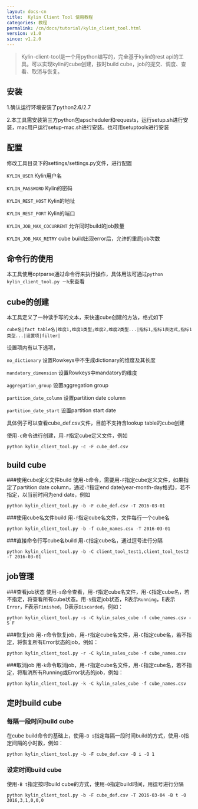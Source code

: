 ```yaml
---
layout: docs-cn
title:  Kylin Client Tool 使用教程
categories: 教程
permalink: /cn/docs/tutorial/kylin_client_tool.html
version: v1.0
since: v1.2.0
---
```

  
> Kylin-client-tool是一个用python编写的，完全基于kylin的rest api的工具。可以实现kylin的cube创建，按时build cube，job的提交、调度、查看、取消与恢复。
  
## 安装
1.确认运行环境安装了python2.6/2.7

2.本工具需安装第三方python包apscheduler和requests，运行setup.sh进行安装，mac用户运行setup-mac.sh进行安装。也可用setuptools进行安装

## 配置
修改工具目录下的settings/settings.py文件，进行配置

`KYLIN_USER`  Kylin用户名

`KYLIN_PASSWORD`  Kylin的密码

`KYLIN_REST_HOST`  Kylin的地址

`KYLIN_REST_PORT`  Kylin的端口

`KYLIN_JOB_MAX_COCURRENT`  允许同时build的job数量

`KYLIN_JOB_MAX_RETRY`  cube build出现error后，允许的重启job次数

## 命令行的使用
本工具使用optparse通过命令行来执行操作，具体用法可通过`python kylin_client_tool.py －h`来查看

## cube的创建
本工具定义了一种读手写的文本，来快速cube创建的方法，格式如下

`cube名|fact table名|维度1,维度1类型;维度2,维度2类型...|指标1,指标1表达式,指标1类型...|设置项|filter|`

设置项内有以下选项，

`no_dictionary`  设置Rowkeys中不生成dictionary的维度及其长度

`mandatory_dimension`  设置Rowkeys中mandatory的维度

`aggregation_group`  设置aggregation group

`partition_date_column`  设置partition date column

`partition_date_start`  设置partition start date

具体例子可以查看cube_def.csv文件，目前不支持含lookup table的cube创建

使用`-c`命令进行创建，用`-F`指定cube定义文件，例如

`python kylin_client_tool.py -c -F cube_def.csv`

## build cube
###使用cube定义文件build
使用`-b`命令，需要用`-F`指定cube定义文件，如果指定了partition date column，通过`-T`指定end date(year-month-day格式)，若不指定，以当前时间为end date，例如

`python kylin_client_tool.py -b -F cube_def.csv -T 2016-03-01`

###使用cube名文件build
用`-f`指定cube名文件，文件每行一个cube名

`python kylin_client_tool.py -b -f cube_names.csv -T 2016-03-01`

###直接命令行写cube名build
用`-C`指定cube名，通过逗号进行分隔

`python kylin_client_tool.py -b -C client_tool_test1,client_tool_test2 -T 2016-03-01`

## job管理
###查看job状态
使用`-s`命令查看，用`-f`指定cube名文件，用`-C`指定cube名，若不指定，将查看所有cube状态。用`-S`指定job状态，R表示`Running`，E表示`Error`，F表示`Finished`，D表示`Discarded`，例如：

`python kylin_client_tool.py -s -C kylin_sales_cube -f cube_names.csv -S F`

###恢复job
用`-r`命令恢复job，用`-f`指定cube名文件，用`-C`指定cube名，若不指定，将恢复所有Error状态的job，例如：

`python kylin_client_tool.py -r -C kylin_sales_cube -f cube_names.csv`

###取消job
用`-k`命令取消job，用`-f`指定cube名文件，用`-C`指定cube名，若不指定，将取消所有Running或Error状态的job，例如：

`python kylin_client_tool.py -k -C kylin_sales_cube -f cube_names.csv`

## 定时build cube
### 每隔一段时间build cube
在cube build命令的基础上，使用`-B i`指定每隔一段时间build的方式，使用`-O`指定间隔的小时数，例如：

`python kylin_client_tool.py -b -F cube_def.csv -B i -O 1`

### 设定时间build cube
使用`-B t`指定按时build cube的方式，使用`-O`指定build时间，用逗号进行分隔

`python kylin_client_tool.py -b -F cube_def.csv -T 2016-03-04 -B t -O 2016,3,1,0,0,0`
